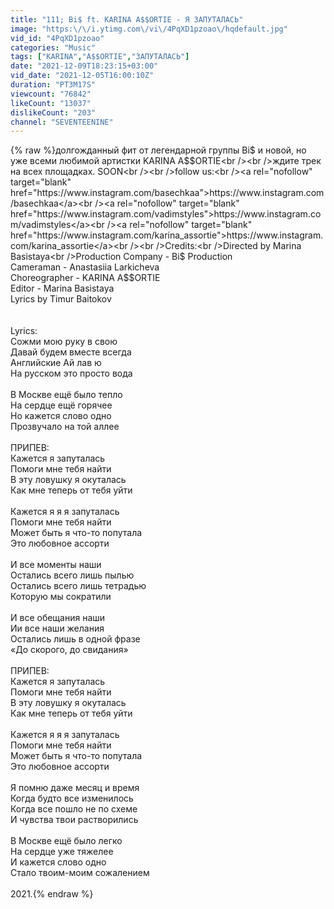 ```yaml
---
title: "111; Bi$ ft. KARINA A$$ORTIE - Я ЗАПУТАЛАСЬ"
image: "https:\/\/i.ytimg.com\/vi\/4PqXD1pzoao\/hqdefault.jpg"
vid_id: "4PqXD1pzoao"
categories: "Music"
tags: ["KARINA","A$$ORTIE","ЗАПУТАЛАСЬ"]
date: "2021-12-09T18:23:15+03:00"
vid_date: "2021-12-05T16:00:10Z"
duration: "PT3M17S"
viewcount: "76842"
likeCount: "13037"
dislikeCount: "203"
channel: "SEVENTEENINE"
---
```

{% raw %}долгожданный фит от легендарной группы Bi$ и новой, но уже всеми любимой артистки KARINA A$$ORTIE<br /><br />ждите трек на всех площадках. SOON<br /><br />follow us:<br /><a rel="nofollow" target="blank" href="https://www.instagram.com/basechkaa">https://www.instagram.com/basechkaa</a><br /><a rel="nofollow" target="blank" href="https://www.instagram.com/vadimstyles">https://www.instagram.com/vadimstyles</a><br /><a rel="nofollow" target="blank" href="https://www.instagram.com/karina_assortie">https://www.instagram.com/karina_assortie</a><br /><br />Credits:<br />Directed by Marina Basistaya<br />Production Company - Bi$ Production<br />Cameraman - Anastasiia Larkicheva<br />Choreographer - KARINA A$$ORTIE<br />Editor - Marina Basistaya<br />Lyrics by Timur Baitokov<br /><br /><br />Lyrics:<br />Сожми мою руку в свою <br />Давай будем вместе всегда <br />Английские Ай лав ю<br />На русском это просто вода <br /><br />В Москве ещё было тепло <br />На сердце ещё горячее <br />Но кажется слово одно <br />Прозвучало на той аллее<br /><br />ПРИПЕВ:<br />Кажется я запуталась<br />Помоги мне тебя найти<br />В эту ловушку я окуталась<br />Как мне теперь от тебя уйти<br /><br />Кажется я я я запуталась<br />Помоги мне тебя найти<br />Может быть я что-то попутала<br />Это любовное ассорти <br /><br />И все моменты наши <br />Остались всего лишь пылью <br />Остались всего лишь тетрадью <br />Которую мы сократили<br /><br />И все обещания наши<br />Ии все наши желания<br />Остались лишь в одной фразе<br />«До скорого, до свидания» <br /><br />ПРИПЕВ:<br />Кажется я запуталась<br />Помоги мне тебя найти<br />В эту ловушку я окуталась<br />Как мне теперь от тебя уйти<br /><br />Кажется я я я запуталась<br />Помоги мне тебя найти<br />Может быть я что-то попутала<br />Это любовное ассорти <br /><br />Я помню даже месяц и время <br />Когда будто все изменилось <br />Когда все пошло не по схеме <br />И чувства твои растворились <br /><br />В Москве ещё было легко<br />На сердце уже тяжелее <br />И кажется слово одно<br />Стало твоим-моим сожалением<br /><br />2021.{% endraw %}
